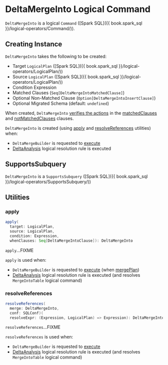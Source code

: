 # DeltaMergeInto Logical Command

`DeltaMergeInto` is a logical `Command` ([Spark SQL]({{ book.spark_sql }}/logical-operators/Command/)).

## Creating Instance

`DeltaMergeInto` takes the following to be created:

* <span id="target"> Target `LogicalPlan` ([Spark SQL]({{ book.spark_sql }}/logical-operators/LogicalPlan/))
* <span id="source"> Source `LogicalPlan` ([Spark SQL]({{ book.spark_sql }}/logical-operators/LogicalPlan/))
* <span id="condition"> Condition Expression
* <span id="matchedClauses"> Matched Clauses (`Seq[DeltaMergeIntoMatchedClause]`)
* <span id="notMatchedClause"> Optional Non-Matched Clause (`Option[DeltaMergeIntoInsertClause]`)
* <span id="migratedSchema"> Optional Migrated Schema (default: `undefined`)

When created, `DeltaMergeInto` [verifies the actions](DeltaMergeIntoClause.md#verifyActions) in the [matchedClauses](#matchedClauses) and [notMatchedClauses](#notMatchedClauses) clauses.

`DeltaMergeInto` is created (using [apply](#apply) and [resolveReferences](#resolveReferences) utilities) when:

* `DeltaMergeBuilder` is requested to [execute](DeltaMergeBuilder.md#execute)
* [DeltaAnalysis](../../DeltaAnalysis.md) logical resolution rule is executed

## <span id="SupportsSubquery"> SupportsSubquery

`DeltaMergeInto` is a `SupportsSubquery` ([Spark SQL]({{ book.spark_sql }}/logical-operators/SupportsSubquery/))

## Utilities

### <span id="apply"> apply

```scala
apply(
  target: LogicalPlan,
  source: LogicalPlan,
  condition: Expression,
  whenClauses: Seq[DeltaMergeIntoClause]): DeltaMergeInto
```

`apply`...FIXME

`apply` is used when:

* `DeltaMergeBuilder` is requested to [execute](DeltaMergeBuilder.md#execute) (when [mergePlan](DeltaMergeBuilder.md#mergePlan))
* [DeltaAnalysis](../../DeltaAnalysis.md) logical resolution rule is executed (and resolves `MergeIntoTable` logical command)

### <span id="resolveReferences"> resolveReferences

```scala
resolveReferences(
  merge: DeltaMergeInto,
  conf: SQLConf)(
  resolveExpr: (Expression, LogicalPlan) => Expression): DeltaMergeInto
```

`resolveReferences`...FIXME

`resolveReferences` is used when:

* `DeltaMergeBuilder` is requested to [execute](DeltaMergeBuilder.md#execute)
* [DeltaAnalysis](../../DeltaAnalysis.md) logical resolution rule is executed (and resolves `MergeIntoTable` logical command)
